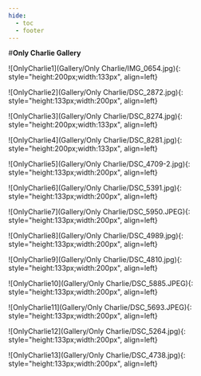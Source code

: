 ```yaml
---
hide:
  - toc
  - footer
---
```


#**Only Charlie Gallery**

![OnlyCharlie1](Gallery/Only Charlie/IMG_0654.jpg){: style="height:200px;width:133px", align=left}

![OnlyCharlie2](Gallery/Only Charlie/DSC_2872.jpg){: style="height:133px;width:200px", align=left}

![OnlyCharlie3](Gallery/Only Charlie/DSC_8274.jpg){: style="height:200px;width:133px", align=left}

![OnlyCharlie4](Gallery/Only Charlie/DSC_8281.jpg){: style="height:200px;width:133px", align=left}

![OnlyCharlie5](Gallery/Only Charlie/DSC_4709-2.jpg){: style="height:133px;width:200px", align=left}

![OnlyCharlie6](Gallery/Only Charlie/DSC_5391.jpg){: style="height:133px;width:200px", align=left}

![OnlyCharlie7](Gallery/Only Charlie/DSC_5950.JPEG){: style="height:133px;width:200px", align=left}

![OnlyCharlie8](Gallery/Only Charlie/DSC_4989.jpg){: style="height:133px;width:200px", align=left}

![OnlyCharlie9](Gallery/Only Charlie/DSC_4810.jpg){: style="height:133px;width:200px", align=left}

![OnlyCharlie10](Gallery/Only Charlie/DSC_5885.JPEG){: style="height:133px;width:200px", align=left}

![OnlyCharlie11](Gallery/Only Charlie/DSC_5693.JPEG){: style="height:133px;width:200px", align=left}

![OnlyCharlie12](Gallery/Only Charlie/DSC_5264.jpg){: style="height:133px;width:200px", align=left}

![OnlyCharlie13](Gallery/Only Charlie/DSC_4738.jpg){: style="height:133px;width:200px", align=left}